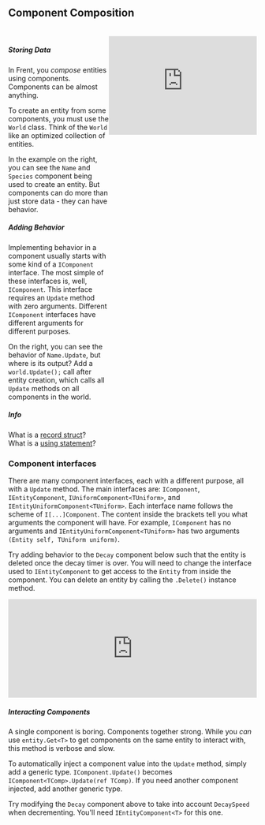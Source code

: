 ## Component Composition

<br/>

<div style="display: flex">
    <div style="width: 90%">
        <h5>Storing Data</h5>
            <p>In Frent, you <i>compose</i> entities using components. Components can be almost anything.</p>
            <p>To create an entity from some components, you must use the <code>World</code> class. Think of the <code>World</code> like an optimized collection of entities.</p>
            <p>In the example on the right, you can see the <code>Name</code> and <code>Species</code> component being used to create an entity. But components can do more than just store data - they can have behavior.</p>
        <h5>Adding Behavior</h5>
            <p>Implementing behavior in a component usually starts with some kind of a <code>IComponent</code> interface. The most simple of these interfaces is, well, <code>IComponent</code>. This interface requires an <code>Update</code> method with zero arguments. Different <code>IComponent</code> interfaces have different arguments for different purposes.</p>
            <p>On the right, you can see the behavior of <code>Name.Update</code>, but where is its output? Add a <code>world.Update();</code> call after entity creation, which calls all <code>Update</code> methods on all components in the world.</p>
        <div class="NOTE alert alert-info">
            <h5>Info</h5>
            What is a <a href="https://learn.microsoft.com/en-us/dotnet/csharp/language-reference/builtin-types/record">record struct</a>?
            <br/>
            What is a <a href="https://learn.microsoft.com/en-us/dotnet/csharp/language-reference/statements/using">using statement</a>?
            <br/>
        </div>
    </div>
    <iframe src="https://itsbuggingme.github.io/InteractiveDocHosting/?id=1&code=using%20World%20world%20%3D%20new%28%29%3B%0D%0A%0D%0AName%20name%20%3D%20new%28%22Misty%22%29%3B%0D%0ASpecies%20species%20%3D%20new%28%22Cat%22%29%3B%0D%0A%0D%0A%2F%2F%20Create%20an%20entity%20that%20is%20a%20cat%20with%20the%20name%20Misty%0D%0AEntity%20myCat%20%3D%20world.Create%28name%2C%20species%29%3B%0D%0A%0D%0A%2F%2F%20Get%20the%20Species%20component%0D%0ASpecies%20myCatSpecies%20%3D%20myCat.Get%3CSpecies%3E%28%29%3B%0D%0A%0D%0AConsole.WriteLine%28%24%22myCat%20is%20a%20%7BmyCatSpecies.Kind%7D%22%29%3B%0D%0A%0D%0A%0D%0A%0D%0Astruct%20Name%28string%20Value%29%20%3A%20IComponent%0D%0A%7B%0D%0A%20%20%20%20public%20void%20Update%28%29%0D%0A%20%20%20%20%7B%0D%0A%20%20%20%20%20%20%20%20Console.WriteLine%28%24%22My%20name%20is%20%7BValue%7D%22%29%3B%0D%0A%20%20%20%20%7D%0D%0A%7D%0D%0A%0D%0Arecord%20struct%20Species%28string%20Kind%29%3B" onload='javascript:(function(o){window.addEventListener("message", function(event){if(event.data.type=="setHeight1"){o.style.height=event.data.height+"px";}});}(this));' style="height:200px;width:100%;border:none;overflow:hidden;"></iframe>
</div>

<h3>Component interfaces</h3>

There are many component interfaces, each with a different purpose, all with a `Update` method. The main interfaces are: `IComponent`, `IEntityComponent`, `IUniformComponent<TUniform>`, and `IEntityUniformComponent<TUniform>`. Each interface name follows the scheme of `I[...]Component`. The content inside the brackets tell you what arguments the component will have. For example, `IComponent` has no arguments and `IEntityUniformComponent<TUniform>` has two arguments `(Entity self, TUniform uniform)`.

Try adding behavior to the `Decay` component below such that the entity is deleted once the decay timer is over. You will need to change the interface used to `IEntityComponent` to get access to the `Entity` from inside the component. You can delete an entity by calling the `.Delete()` instance method.

<iframe src="https://itsbuggingme.github.io/InteractiveDocHosting/?id=2&code=using%20World%20world%20%3D%20new%20World%28%29%3B%0D%0A%0D%0A%0D%0AEntity%20entity%20%3D%20world.Create%28new%20Decay%285%29%2C%20new%20DecaySpeed%281%29%29%3B%0D%0A%0D%0Afor%28int%20i%20%3D%200%3B%20i%20%3C%205%3B%20i%2B%2B%29%0D%0A%20%20%20%20world.Update%28%29%3B%0D%0A%0D%0AConsole.WriteLine%28entity.IsAlive%20%3F%20%22Still%20Alive%21%22%20%3A%20%22Decayed%20Away%22%29%3B%0D%0A%0D%0Astruct%20Decay%28int%20decayTimer%29%20%3A%20IComponent%0D%0A%7B%0D%0A%20%20%20%20public%20void%20Update%28%29%0D%0A%20%20%20%20%7B%0D%0A%20%20%20%20%20%20%20%20if%28--decayTimer%20%3C%3D%200%29%0D%0A%20%20%20%20%20%20%20%20%7B%0D%0A%20%20%20%20%20%20%20%20%20%20%20%20%2F%2F%20Delete%20me%21%0D%0A%20%20%20%20%20%20%20%20%7D%0D%0A%20%20%20%20%7D%0D%0A%7D%0D%0A%0D%0Arecord%20struct%20DecaySpeed%28int%20Value%29%3B" onload='javascript:(function(o){window.addEventListener("message", function(event){if(event.data.type=="setHeight2"){o.style.height=event.data.height+"px";}});}(this));' style="height:200px;width:100%;border:none;overflow:hidden;"></iframe>

<h5>Interacting Components</h5>

A single component is boring. Components together strong. While you *can* use `entity.Get<T>` to get components on the same entity to interact with, this method is verbose and slow.

To automatically inject a component value into the `Update` method, simply add a generic type. `IComponent.Update()` becomes `IComponent<TComp>.Update(ref TComp)`. If you need another component injected, add another generic type.

Try modifying the `Decay` component above to take into account `DecaySpeed` when decrementing. You'll need `IEntityComponent<T>` for this one.

